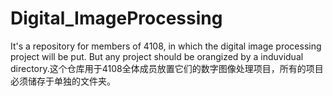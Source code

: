 # Digital_ImageProcessing
It's a repository for members of 4108, in which the digital image processing project will be put. But any project should be orangized by a induvidual directory.这个仓库用于4108全体成员放置它们的数字图像处理项目，所有的项目必须储存于单独的文件夹。
